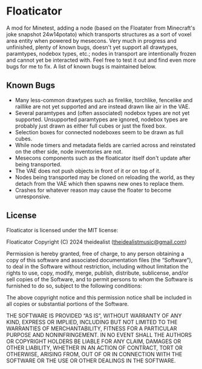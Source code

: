 Floaticator
===========

A mod for Minetest, adding a node (based on the Floatater from Minecraft's joke snapshot 24w14potato) which transports structures as a sort of voxel area entity when powered by mesecons. Very much in progress and unfinished, plenty of known bugs, doesn't yet support all drawtypes, paramtypes, nodebox types, etc.; nodes in transport are intentionally frozen and cannot yet be interacted with. Feel free to test it out and find even more bugs for me to fix. A list of known bugs is maintained below.

Known Bugs
----------

* Many less-common drawtypes such as firelike, torchlike, fencelike and raillike are not yet supported and are instead drawn like air in the VAE.
* Several paramtypes and (often associated) nodebox types are not yet supported. Unsupported paramtypes are ignored, nodebox types are probably just drawn as either full cubes or just the fixed box.
* Selection boxes for connected nodeboxes seem to be drawn as full cubes.
* While node timers and metadata fields are carried across and reinstated on the other side, node inventories are not.
* Mesecons components such as the floaticator itself don't update after being transported.
* The VAE does not push objects in front of it or on top of it.
* Nodes being transported may be cloned on reloading the world, as they detach from the VAE which then spawns new ones to replace them.
* Crashes for whatever reason may cause the floater to become unresponsive.

License
-------

Floaticator is licensed under the MIT license:

Floaticator
Copyright (C) 2024 theidealist (theidealistmusic@gmail.com)

Permission is hereby granted, free of charge, to any person obtaining a copy of this software and associated documentation files (the “Software”), to deal in the Software without restriction, including without limitation the rights to use, copy, modify, merge, publish, distribute, sublicense, and/or sell copies of the Software, and to permit persons to whom the Software is furnished to do so, subject to the following conditions:

The above copyright notice and this permission notice shall be included in all copies or substantial portions of the Software.

THE SOFTWARE IS PROVIDED “AS IS”, WITHOUT WARRANTY OF ANY KIND, EXPRESS OR IMPLIED, INCLUDING BUT NOT LIMITED TO THE WARRANTIES OF MERCHANTABILITY, FITNESS FOR A PARTICULAR PURPOSE AND NONINFRINGEMENT. IN NO EVENT SHALL THE AUTHORS OR COPYRIGHT HOLDERS BE LIABLE FOR ANY CLAIM, DAMAGES OR OTHER LIABILITY, WHETHER IN AN ACTION OF CONTRACT, TORT OR OTHERWISE, ARISING FROM, OUT OF OR IN CONNECTION WITH THE SOFTWARE OR THE USE OR OTHER DEALINGS IN THE SOFTWARE.